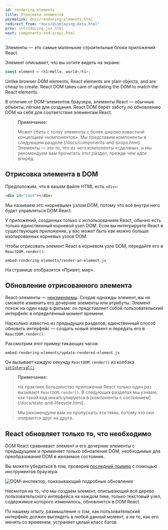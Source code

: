 ```yaml
---
id: rendering-elements
title: Отрисовка элементов
permalink: docs/rendering-elements.html
redirect_from: "docs/displaying-data.html"
prev: introducing-jsx.html
next: components-and-props.html
---
```


Элементы — это самые маленькие строительные блоки приложений React.

Элемент описывает, что вы хотите видеть на экране:

```js
const element = <h1>Hello, world</h1>;
```

Unlike browser DOM elements, React elements are plain objects, and are cheap to create. React DOM takes care of updating the DOM to match the React elements.

В отличие от DOM-элементов браузера, элементы React — обычные объекты, лёгкие для создания. React DOM берёт заботу по обновлению DOM на себя для соответствия элементам React.

> **Примечание:**
>
> Может сбить с толку элементы с более широко известной концепцией «компонентов». Мы представим компоненты в следующем разделе (/docs/components-and-props.html). Элементы — это то, что из чего компоненты «сделаны», и мы рекомендуем вам прочитать этот раздел, прежде чем идти вперёд.

## Отрисовка элемента в DOM

Предположим, что в вашем файле HTML есть `<div>`:

```html
<div id="root"></div>
```

Мы называем это «корневым» узлом DOM, потому что всё внутри него будет управляться DOM React.

У приложений, созданных только с использованием React, обычно есть только единственный корневой узел DOM. Если вы интегрируете React в существующее приложение, у вас может быть как можно больше изолированных корневых узлов DOM.

Чтобы отрисовать элемент React в корневом узле DOM, передайте его в `ReactDOM.render()`:

`embed:rendering-elements/render-an-element.js`

[](codepen://rendering-elements/render-an-element)

На странице отобразится «Привет, мир».

## Обновление отрисованного элемента

React-элементы — [неизменяемы](https://ru.wikipedia.org/wiki/%D0%9D%D0%B5%D0%B8%D0%B7%D0%BC%D0%B5%D0%BD%D1%8F%D0%B5%D0%BC%D1%8B%D0%B9_%D0%BE%D0%B1%D1%8A%D0%B5%D0%BA%D1%82). Создав однажды элемент, вы не сможете изменить его дочерние элементы или атрибуты. Элемент похож на один кадр в фильме: он представляет собой пользовательский интерфейс в определённый момент времени.

Насколько известно из предыдущих разделов, единственный способ обновить интерфейс — создать новый элемент и передать его в `ReactDOM.render()`.

Рассмотрим этот пример тикающих часов:

`embed:rendering-elements/update-rendered-element.js`

[](codepen://rendering-elements/update-rendered-element)

Он вызывает каждую секунду `ReactDOM.render()` из колбэка [`setInterval()`](https://developer.mozilla.org/ru/docs/Web/API/WindowTimers/setInterval).

> **Примечание:**
>
> На практике большинство приложений React только один раз вызывают `ReactDOM.render()`. В следующих разделах мы узнаем, как такой код инкапсулируется в [компоненты с состоянием] (/docs/state-and-lifecycle.html).
>
> Мы рекомендуем вам не пропускать эти темы, потому что они опираются друг на друга.

## React обновляет только то, что необходимо

DOM React сравнивает элемент и его дочерние элементы с предыдущими и применяет только обновления DOM, необходимые для преобразования DOM в желаемое состояние.

Вы можете убедиться в том, проверив [последний пример](codepen://rendering-elements/update-rendered-element) с помощью инструментов браузера:

![DOM-инспектор, показывающий подробные обновления](../images/docs/granular-dom-updates.gif)

Несмотря на то, что мы создаём элемент, описывающий всё дерево пользовательского интерфейса на каждом тике, только текстовый узел, содержимое которого изменилось, обновляется в DOM React.

По нашему опыту, размышление о том, как пользовательский интерфейс должен выглядеть в любой данный момент, а не то, как его менять со временем, устраняет целый класс багов.
